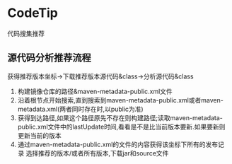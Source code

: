 # CodeTip
代码搜集推荐
## 源代码分析推荐流程
获得推荐版本坐标->下载推荐版本源代码&class->分析源代码&class
1. 构建镜像仓库的路径&maven-metadata-public.xml文件
  1. 沿着根节点开始搜索,直到搜索到maven-metadata-public.xml或者maven-metadata.xml(两者同时存在时,以public为准)
  2. 获得到达路径,如果这个路径原先不存在则构建路径;读取maven-metadata-public.xml文件中的lastUpdate时间,看看是不是比当前版本要新.如果要新则更新当前的版本
2. 通过maven-metadata-public.xml的文件的内容获得该坐标下所有的发布记录
选择推荐的版本/或者所有版本,下载jar和source文件
    